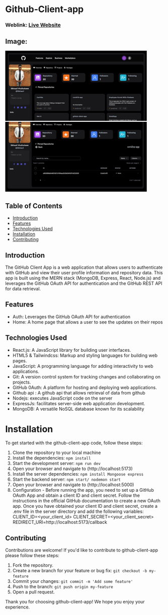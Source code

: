 # Github-Client-app


### Weblink: [Live Website](https://github-client-app.onrender.com)
## Image:
<img width="450px;" src="https://github.com/Sikhauli/github-client-app/blob/main/frontend/src/assets/11.png?raw=true"/>
<img width="450px;" src="https://github.com/Sikhauli/github-client-app/blob/main/frontend/src/assets/10.png?raw=true"/>

## Table of Contents
- [Introduction](#introduction)
- [Features](#features)
- [Technologies Used](#technologies-used)
- [Installation](#installation)
- [Contributing](#contributing)

## Introduction
  The GitHub Client App is a web application that allows users to authenticate with GitHub and view their user profile information and repository data. 
  This app is built using the MERN stack (MongoDB, Express, React, Node.js) and leverages the GitHub OAuth API for authentication and the GitHub REST API for data retrieval.

## Features
  - Auth: Leverages the GitHub OAuth API for authentication
  - Home: A home page that allows a user to see the updates on their repos 

## Technologies Used
- React.js: A JavaScript library for building user interfaces.
- HTML5 & Tailwindcss: Markup and styling languages for building web pages.
- JavaScript: A programming language for adding interactivity to web applications.
- Git: A version control system for tracking changes and collaborating on projects.
- GitHub 0Auth: A platform for hosting and deploying web applications.
- Github api : A github api that allows retrieval of data from github
- Nodejs:  executes JavaScript code on the server
- ExpressJs: facilitates server-side web application development.
- MongoDB: A versatile NoSQL database known for its scalability

# Installation
To get started with the github-client-app code, follow these steps:

1. Clone the repository to your local machine
2. Install the dependencies: `npm install`
3. Start the development server: `npm run dev`
4. Open your browser and navigate to (http://localhost:5173)
5. Install the server dependencies: `npm install Mongoose express`
6. Start the backend server: `npm start/ nodemon start`
7. Open your browser and navigate to (http://localhost:5000)
8. Configuration - Before running the app, you need to set up a GitHub OAuth App and obtain a client ID and client secret.
                   Follow the instructions in the official GitHub documentation to create a new OAuth app.
                   Once you have obtained your client ID and client secret, create a .env file in the server directory and add the following variables:
                   CLIENT_ID=<your_client_id>
                   CLIENT_SECRET=<your_client_secret>
                   REDIRECT_URI=http://localhost:5173/callback


## Contributing
Contributions are welcome! If you'd like to contribute to github-client-app please follow these steps:

1. Fork the repository.
2. Create a new branch for your feature or bug fix: `git checkout -b my-feature`
3. Commit your changes: `git commit -m 'Add some feature'`
4. Push to the branch: `git push origin my-feature`
5. Open a pull request.

Thank you for choosing github-client-app! We hope you enjoy your experience.
